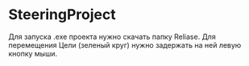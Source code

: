 # SteeringProject

Для запуска .exe проекта нужно скачать папку Reliase.
Для перемещения Цели (зеленый круг) нужно задержать на ней левую кнопку мыши.
